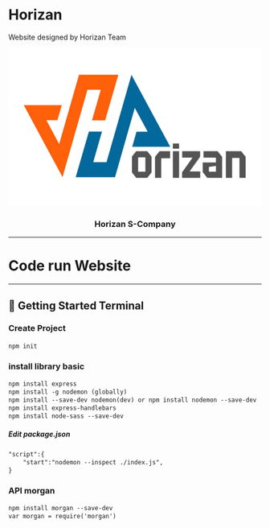 # Horizan
 Website designed by Horizan Team


<p align="center">
  <a href="" rel="noopener">
 <img width=632px height=313px src="https://github.com/TylerHoangNg/Horizan/blob/main/src/public/img/HorizanL-nobg.svg" alt="Project logo"></a>
</p>

<h3 align="center">Horizan S-Company</h3>


---

# Code run Website
---
## 🏁 Getting Started <a name = "getting_started">Terminal</a>
### Create Project
```
npm init
```
### install library basic
```
npm install express
npm install -g nodemon (globally)
npm install --save-dev nodemon(dev) or npm install nodemon --save-dev
npm install express-handlebars
npm install node-sass --save-dev
```
##### Edit package.json
```
"script":{
	"start":"nodemon --inspect ./index.js",
}
```
### API morgan
```
npm install morgan --save-dev
var morgan = require('morgan')
```
